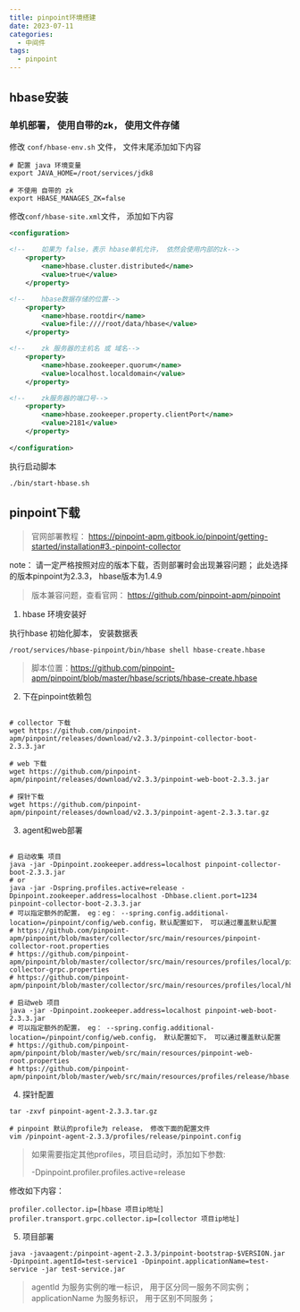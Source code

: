 ```yaml
---
title: pinpoint环境搭建
date: 2023-07-11
categories:
  - 中间件
tags:
  - pinpoint
---
```



## hbase安装

### 单机部署， 使用自带的zk， 使用文件存储


修改 `conf/hbase-env.sh` 文件， 文件末尾添加如下内容
```shell
# 配置 java 环境变量
export JAVA_HOME=/root/services/jdk8

# 不使用 自带的 zk
export HBASE_MANAGES_ZK=false
```


修改`conf/hbase-site.xml`文件， 添加如下内容
```xml
<configuration>
    
<!--    如果为 false，表示 hbase单机允许， 依然会使用内部的zk-->
    <property>
        <name>hbase.cluster.distributed</name>
        <value>true</value>
    </property>

<!--    hbase数据存储的位置-->
    <property>
        <name>hbase.rootdir</name>
        <value>file:////root/data/hbase</value>
    </property>

<!--    zk 服务器的主机名 或 域名-->
    <property>
        <name>hbase.zookeeper.quorum</name>
        <value>localhost.localdomain</value>
    </property>

<!--    zk服务器的端口号-->
    <property>
        <name>hbase.zookeeper.property.clientPort</name>
        <value>2181</value>
    </property>
    
</configuration>

```

执行启动脚本
```shell
./bin/start-hbase.sh
```



## pinpoint下载

>官网部署教程： https://pinpoint-apm.gitbook.io/pinpoint/getting-started/installation#3.-pinpoint-collector


note： 请一定严格按照对应的版本下载，否则部署时会出现兼容问题； 此处选择的版本pinpoint为2.3.3， hbase版本为1.4.9

>版本兼容问题，查看官网： https://github.com/pinpoint-apm/pinpoint


1. hbase 环境安装好

执行hbase 初始化脚本， 安装数据表
```shell
/root/services/hbase-pinpoint/bin/hbase shell hbase-create.hbase
```

>脚本位置：https://github.com/pinpoint-apm/pinpoint/blob/master/hbase/scripts/hbase-create.hbase

2. 下在pinpoint依赖包
```shell

# collector 下载
wget https://github.com/pinpoint-apm/pinpoint/releases/download/v2.3.3/pinpoint-collector-boot-2.3.3.jar

# web 下载
wget https://github.com/pinpoint-apm/pinpoint/releases/download/v2.3.3/pinpoint-web-boot-2.3.3.jar

# 探针下载
wget https://github.com/pinpoint-apm/pinpoint/releases/download/v2.3.3/pinpoint-agent-2.3.3.tar.gz
```

3. agent和web部署

```shell

# 启动收集 项目
java -jar -Dpinpoint.zookeeper.address=localhost pinpoint-collector-boot-2.3.3.jar
# or
java -jar -Dspring.profiles.active=release -Dpinpoint.zookeeper.address=localhost -Dhbase.client.port=1234 pinpoint-collector-boot-2.3.3.jar
# 可以指定额外的配置， eg：eg： --spring.config.additional-location=/pinpoint/config/web.config，默认配置如下， 可以通过覆盖默认配置
# https://github.com/pinpoint-apm/pinpoint/blob/master/collector/src/main/resources/pinpoint-collector-root.properties
# https://github.com/pinpoint-apm/pinpoint/blob/master/collector/src/main/resources/profiles/local/pinpoint-collector-grpc.properties
# https://github.com/pinpoint-apm/pinpoint/blob/master/collector/src/main/resources/profiles/local/hbase.properties

# 启动web 项目
java -jar -Dpinpoint.zookeeper.address=localhost pinpoint-web-boot-2.3.3.jar
# 可以指定额外的配置， eg： --spring.config.additional-location=/pinpoint/config/web.config， 默认配置如下， 可以通过覆盖默认配置
# https://github.com/pinpoint-apm/pinpoint/blob/master/web/src/main/resources/pinpoint-web-root.properties
# https://github.com/pinpoint-apm/pinpoint/blob/master/web/src/main/resources/profiles/release/hbase.properties
```

4. 探针配置
```shell
tar -zxvf pinpoint-agent-2.3.3.tar.gz

# pinpoint 默认的profile为 release， 修改下面的配置文件
vim /pinpoint-agent-2.3.3/profiles/release/pinpoint.config
```

>如果需要指定其他profiles，项目启动时，添加如下参数:
>
> -Dpinpoint.profiler.profiles.active=release

修改如下内容：
```shell
profiler.collector.ip=[hbase 项目ip地址]
profiler.transport.grpc.collector.ip=[collector 项目ip地址]
```


5. 项目部署

```shell
java -javaagent:/pinpoint-agent-2.3.3/pinpoint-bootstrap-$VERSION.jar -Dpinpoint.agentId=test-service1 -Dpinpoint.applicationName=test-service -jar test-service.jar
```

>agentId 为服务实例的唯一标识， 用于区分同一服务不同实例； applicationName 为服务标识， 用于区别不同服务；